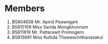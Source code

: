 Members
=======

  1. B5804658 Mr. Apinit Peawngam
  2. B5815159 Miss Sarida Mongkhonnum
  3. B5811816 Mr. Pattarawit Promngern
  4. B5813681 Miss Kultida  Thaweechithanasakul 